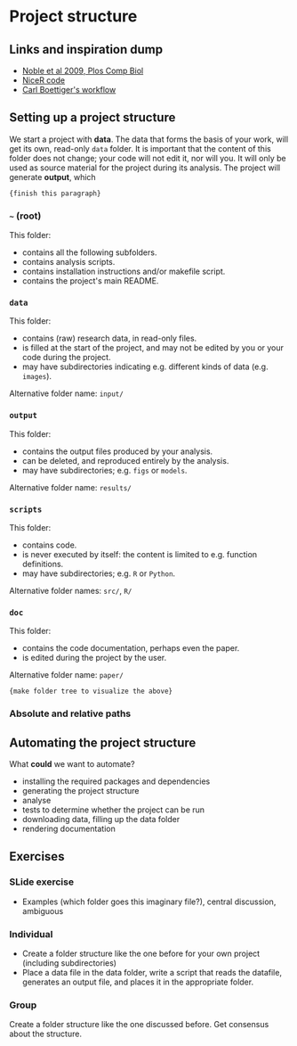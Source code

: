 # Project structure

## Links and inspiration dump

- [Noble et al 2009, Plos Comp Biol](https://journals.plos.org/ploscompbiol/article?id=10.1371/journal.pcbi.1000424)
- [NiceR code](https://nicercode.github.io/blog/2013-04-05-projects/)
- [Carl Boettiger's workflow](https://www.carlboettiger.info/2012/05/06/research-workflow.html)



## Setting up a project structure
We start a project with **data**. The data that forms the basis of your work, will get its own, read-only `data` folder. It is important that the content of this folder does not change; your code will not edit it, nor will you. It will only be used as source material for the project during its analysis. The project will generate **output**, which 

`{finish this paragraph}`


### `~` (root)
This folder:

- contains all the following subfolders.
- contains analysis scripts.
- contains installation instructions and/or makefile script.
- contains the project's main README.

### `data`
This folder:

- contains (raw) research data, in read-only files.
- is filled at the start of the project, and may not be edited by you or your code during the project.
- may have subdirectories indicating e.g. different kinds of data (e.g. `images`).

Alternative folder name: `input/`

### `output`
This folder:

- contains the output files produced by your analysis.
- can be deleted, and reproduced entirely by the analysis.
- may have subdirectories; e.g. `figs` or `models`.

Alternative folder name: `results/`


### `scripts`
This folder:

- contains code.
- is never executed by itself: the content is limited to e.g. function definitions.
- may have subdirectories; e.g. `R` or `Python`.

Alternative folder names: `src/`, `R/`


### `doc`
This folder:

- contains the code documentation, perhaps even the paper.
- is edited during the project by the user.

Alternative folder name: `paper/`


`{make folder tree to visualize the above}`



### Absolute and relative paths



## Automating the project structure

What **could** we want to automate?

- installing the required packages and dependencies
- generating the project structure
- analyse
- tests to determine whether the project can be run
- downloading data, filling up the data folder
- rendering documentation



## Exercises 

### SLide exercise

- Examples (which folder goes this imaginary file?), central discussion, ambiguous


### Individual 

- Create a folder structure like the one before for your own project (including subdirectories)
- Place a data file in the data folder, write a script that reads the datafile, generates an output file, and places it in the appropriate folder.



### Group 

Create a folder structure like the one discussed before. Get consensus about the structure. 

